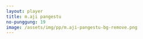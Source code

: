 ```yaml
---
layout: player
title: m.aji pangestu
no-punggung: 19
image: /assets/img/pp/m.aji-pangestu-bg-remove.png
---
```

